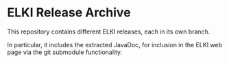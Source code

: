 ELKI Release Archive
====================

This repository contains different ELKI releases, each in its own branch.

In particular, it includes the extracted JavaDoc, for inclusion in the
ELKI web page via the git submodule functionality.
